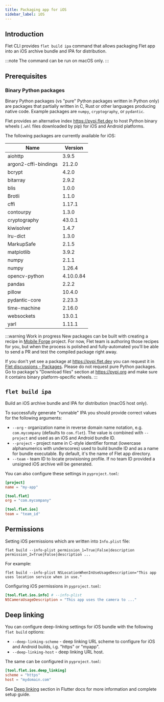 ```yaml
---
title: Packaging app for iOS
sidebar_label: iOS
---
```


## Introduction

Flet CLI provides `flet build ipa` command that allows packaging Flet app into an iOS archive bundle and IPA for distribution.

:::note
The command can be run on macOS only.
:::

## Prerequisites

### Binary Python packages

Binary Python packages (vs "pure" Python packages written in Python only) are packages that partially written in C, Rust or other languages producing native code. Example packages are `numpy`, `cryptography`, or `pydantic`.

Flet provides an alternative index https://pypi.flet.dev to host Python binary wheels (`.whl` files downloaded by pip) for iOS and Android platforms.

The following packages are currently available for iOS:

| Name          | Version      |
|---------------|--------------|
| aiohttp       | 3.9.5 |
| argon2-cffi-bindings | 21.2.0 | 
| bcrypt | 4.2.0 | 
| bitarray | 2.9.2 | 
| blis | 1.0.0 | 
| Brotli | 1.1.0 | 
| cffi | 1.17.1 | 
| contourpy | 1.3.0 | 
| cryptography | 43.0.1 | 
| kiwisolver | 1.4.7 | 
| lru-dict | 1.3.0
| MarkupSafe | 2.1.5 | 
| matplotlib | 3.9.2 | 
| numpy | 2.1.1 | 
| numpy | 1.26.4 | 
| opencv-python | 4.10.0.84 | 
| pandas | 2.2.2 | 
| pillow | 10.4.0 | 
| pydantic-core | 2.23.3 | 
| time-machine | 2.16.0 | 
| websockets | 13.0.1 | 
| yarl | 1.11.1

:::warning Work in progress
New packages can be built with creating a recipe in [Mobile Forge](https://github.com/flet-dev/mobile-forge) project. For now, Flet team is authoring those recipes for you, but when the process is polished and fully-automated you'll be able to send a PR and test the compiled package right away.

If you don't yet see a package at https://pypi.flet.dev you can request it in [Flet discussions - Packages](https://github.com/flet-dev/flet/discussions/categories/packages). Please do not request pure Python packages. Go to package's "Download files" section at https://pypi.org and make sure it contains binary platform-specific wheels.
:::

## `flet build ipa`

Build an iOS archive bundle and IPA for distribution (macOS host only).

To successfully generate "runnable" IPA you should provide correct values for the following arguments:

* `--org` - organization name in reverse domain name notation, e.g. `com.mycompany` (defaults to `com.flet`). The value
  is combined with `--project` and used as an iOS and Android bundle ID.
* `--project` - project name in C-style identifier format (lowercase alphanumerics with underscores) used to build bundle ID and as a name for bundle executable. By default, it's the name of Flet app directory.
* `--team` - team ID to locate provisioning profile. If no team ID provided a unsigned iOS archive will be generated.

You can also configure these settings in `pyproject.toml`:

```toml
[project]
name = "my-app"

[tool.flet]
org = "com.mycompany"

[tool.flet.ios]
team = "team_id"
```

## Permissions

Setting iOS permissions which are written into `Info.plist` file:

```
flet build --info-plist permission_1=True|False|description permission_2=True|False|description ...
```

For example:

```
flet build --info-plist NSLocationWhenInUseUsageDescription="This app uses location service when in use."
```

Configuring iOS permissions in `pyproject.toml`:

```toml
[tool.flet.ios.info] # --info-plist
NSCameraUsageDescription = "This app uses the camera to ..."
```

## Deep linking

You can configure deep-linking settings for iOS bundle with the following `flet build` options:

* `--deep-linking-scheme` - deep linking URL scheme to configure for iOS and Android builds, i.g. "https" or "myapp".
* `--deep-linking-host` - deep linking URL host.

The same can be configured in `pyproject.toml`:

```toml
[tool.flet.ios.deep_linking]
scheme = "https"
host = "mydomain.com"
```

See [Deep linking](https://docs.flutter.dev/ui/navigation/deep-linking) section in Flutter docs for more information and complete setup guide.
